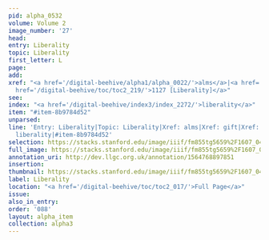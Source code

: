 ```yaml
---
pid: alpha_0532
volume: Volume 2
image_number: '27'
head: 
entry: Liberality
topic: Liberality
first_letter: L
page: 
add: 
xref: "<a href='/digital-beehive/alpha1/alpha_0022/'>alms</a>|<a href='/digital-beehive/alpha2/alpha_0360/'>gift</a>|<a
  href='/digital-beehive/toc/toc2_219/'>1127 [Liberality]</a>"
see: 
index: "<a href='/digital-beehive/index3/index_2272/'>liberality</a>"
item: "#item-8b9784d52"
unparsed: 
line: 'Entry: Liberality|Topic: Liberality|Xref: alms|Xref: gift|Xref: 1127 [Liberality]|Index:
  liberality|#item-8b9784d52'
selection: https://stacks.stanford.edu/image/iiif/fm855tg5659%2F1607_0494/346,3791,3051,539/full/0/default.jpg
full_image: https://stacks.stanford.edu/image/iiif/fm855tg5659%2F1607_0494/full/full/0/default.jpg
annotation_uri: http://dev.llgc.org.uk/annotation/1564768897851
insertion: 
thumbnail: https://stacks.stanford.edu/image/iiif/fm855tg5659%2F1607_0494/346,3791,600,180/250,/0/default.jpg
label: Liberality
location: "<a href='/digital-beehive/toc/toc2_017/'>Full Page</a>"
issue: 
also_in_entry: 
order: '088'
layout: alpha_item
collection: alpha3
---
```

